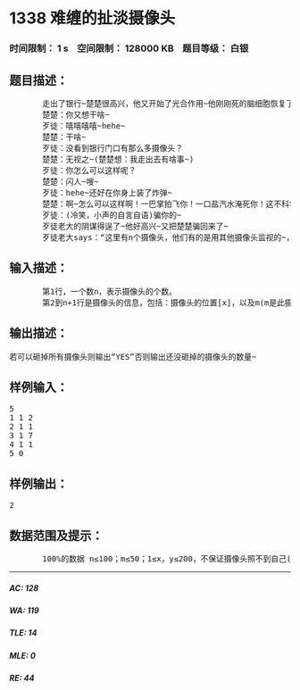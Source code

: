 # 1338 难缠的扯淡摄像头   
### 时间限制： 1 s&nbsp;&nbsp;&nbsp;&nbsp;空间限制： 128000 KB&nbsp;&nbsp;&nbsp;&nbsp;题目等级： 白银  
## 题目描述：  

<pre>
       走出了银行~楚楚很高兴，他又开始了光合作用~他刚刚死的脑细胞恢复了！现在，歹徒老大又找到了他~
       楚楚：你又想干啥~
       歹徒：嘻嘻嘻嘻~hehe~
       楚楚：干啥~
       歹徒：没看到银行门口有那么多摄像头？
       楚楚：无视之~(楚楚想：我走出去有啥事~)
       歹徒：你怎么可以这样呢？
       楚楚：闪人~嗖~
       歹徒：hehe~还好在你身上装了炸弹~
       楚楚：啊~怎么可以这样啊！一巴掌拍飞你！一口盐汽水淹死你！这不科学！不要脸啊！
       歹徒：(冷笑，小声的自言自语)骗你的~
       歹徒老大的阴谋得逞了~他好高兴~又把楚楚骗回来了~
       歹徒老大says：“这里有n个摄像头，他们有的是用其他摄像头监视的~，我们的目标是砸了所有的摄像头而不被摄像头拍到~这种摄像头很扯淡，只能拍到固定位置~”。
</pre>
  
  
## 输入描述：  

<pre>
       第1行，一个数n，表示摄像头的个数。
       第2到n+1行是摄像头的信息，包括：摄像头的位置[x]，以及m(m是此摄像头可以监视到的格子数)，之后m个数[y]是此摄像头可以监视到的位置~(砸了之后自然这些位置就监视不到了~)
</pre>
  
  
## 输出描述：  

<pre>
若可以砸掉所有摄像头则输出“YES”否则输出还没砸掉的摄像头的数量~
</pre>
  
  
## 样例输入：  

<pre>
5
1 1 2
2 1 1
3 1 7
4 1 1
5 0 
</pre>
  
  
## 样例输出：  

<pre>
2
</pre>
  
  
## 数据范围及提示：  

<pre>
       100%的数据 n≤100；m≤50；1≤x，y≤200，不保证摄像头照不到自己(PS：此摄像头很高级吧)。
</pre>
  
  
***  

##### AC: 128  
##### WA: 119  
##### TLE: 14  
##### MLE: 0  
##### RE: 44  
